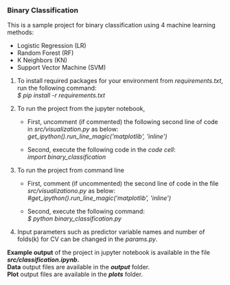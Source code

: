 ### Binary Classification

This is a sample project for binary classification using 4 machine learning methods: 
- Logistic Regression (LR) 
- Random Forest (RF)
- K Neighbors (KN)
- Support Vector Machine (SVM)

1. To install required packages for your environment from *requirements.txt*, run the following command:   
*$ pip install -r requirements.txt*  

2. To run the project from the jupyter notebook, 
    - First, uncomment (if commented) the following second line of code in *src/visualization.py* as below:  
      *get_ipython().run_line_magic('matplotlib', 'inline')*  

    - Second, execute the following code in the *code cell*:       
      *import binary_classification* 

3. To run the project from command line  
    - First, comment (if uncommented) the second line of code in the file *src/visualizationo.py* as below:  
      *#get_ipython().run_line_magic('matplotlib', 'inline')*  

    - Second, execute the following command:  
      *$ python binary_classification.py*     

4. Input parameters such as predictor variable names and number of folds(k) for CV  can be changed in the *params.py*.  

**Example output** of the project in jupyter notebook is available in the file ***src/classification.ipynb*.**  
**Data** output files are available in the ***output*** folder.  
**Plot** output files are available in the ***plots*** folder.  
